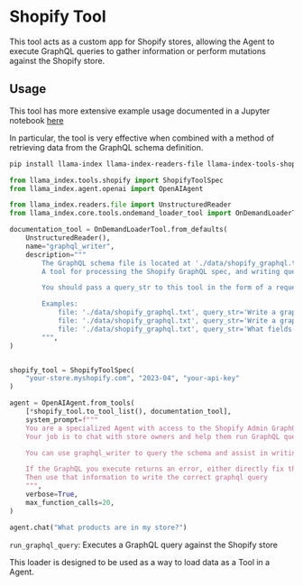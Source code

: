 # Shopify Tool

This tool acts as a custom app for Shopify stores, allowing the Agent to execute GraphQL queries to gather information or perform mutations against the Shopify store.

## Usage

This tool has more extensive example usage documented in a Jupyter notebook [here](https://github.com/emptycrown/llama-hub/tree/main/llama_hub/tools/notebooks/shopify.ipynb)

In particular, the tool is very effective when combined with a method of retrieving data from the GraphQL schema definition.

```bash
pip install llama-index llama-index-readers-file llama-index-tools-shopify unstructured
```

```python
from llama_index.tools.shopify import ShopifyToolSpec
from llama_index.agent.openai import OpenAIAgent

from llama_index.readers.file import UnstructuredReader
from llama_index.core.tools.ondemand_loader_tool import OnDemandLoaderTool

documentation_tool = OnDemandLoaderTool.from_defaults(
    UnstructuredReader(),
    name="graphql_writer",
    description="""
        The GraphQL schema file is located at './data/shopify_graphql.txt', this is always the file argument.
        A tool for processing the Shopify GraphQL spec, and writing queries from the documentation.

        You should pass a query_str to this tool in the form of a request to write a GraphQL query.

        Examples:
            file: './data/shopify_graphql.txt', query_str='Write a graphql query to find unshipped orders'
            file: './data/shopify_graphql.txt', query_str='Write a graphql query to retrieve the stores products'
            file: './data/shopify_graphql.txt', query_str='What fields can you retrieve from the orders object'
        """,
)


shopify_tool = ShopifyToolSpec(
    "your-store.myshopify.com", "2023-04", "your-api-key"
)

agent = OpenAIAgent.from_tools(
    [*shopify_tool.to_tool_list(), documentation_tool],
    system_prompt=f"""
    You are a specialized Agent with access to the Shopify Admin GraphQL API for this Users online store.
    Your job is to chat with store owners and help them run GraphQL queries, interpreting the results for the user

    You can use graphql_writer to query the schema and assist in writing queries.

    If the GraphQL you execute returns an error, either directly fix the query, or directly ask the graphql_writer questions about the schema instead of writing graphql queries.
    Then use that information to write the correct graphql query
    """,
    verbose=True,
    max_function_calls=20,
)

agent.chat("What products are in my store?")
```

`run_graphql_query`: Executes a GraphQL query against the Shopify store

This loader is designed to be used as a way to load data as a Tool in a Agent.
